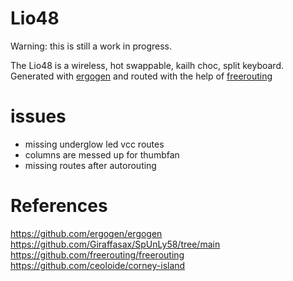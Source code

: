 # Lio48
Warning: this is still a work in progress.

The Lio48 is a wireless, hot swappable, kailh choc, split keyboard.  
Generated with [ergogen](https://github.com/ergogen/ergogen) and routed with the help of
[freerouting](https://github.com/freerouting/freerouting)



# issues
- missing underglow led vcc routes
- columns are messed up for thumbfan
- missing routes after autorouting

# References

https://github.com/ergogen/ergogen
https://github.com/Giraffasax/SpUnLy58/tree/main
https://github.com/freerouting/freerouting
https://github.com/ceoloide/corney-island
